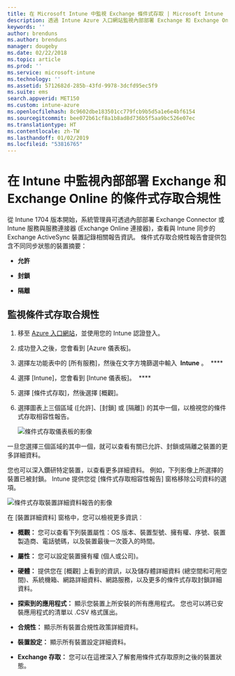 ```yaml
---
title: 在 Microsoft Intune 中監視 Exchange 條件式存取 | Microsoft Intune
description: 透過 Intune Azure 入口網站監視內部部署 Exchange 和 Exchange Online 的條件式存取相容性。
keywords: ''
author: brenduns
ms.author: brenduns
manager: dougeby
ms.date: 02/22/2018
ms.topic: article
ms.prod: ''
ms.service: microsoft-intune
ms.technology: ''
ms.assetid: 5712682d-285b-43fd-9978-3dcfd95ec5f9
ms.suite: ems
search.appverid: MET150
ms.custom: intune-azure
ms.openlocfilehash: 8c9602dbe183501cc779fcb9b5d5a1e6e4bf6154
ms.sourcegitcommit: bee072b61cf8a1b8ad8d736b5f5aa9bc526e07ec
ms.translationtype: HT
ms.contentlocale: zh-TW
ms.lasthandoff: 01/02/2019
ms.locfileid: "53816765"
---
```

# <a name="monitor-conditional-access-compliance-for-on-premises-exchange-and-exchange-online-in-intune"></a>在 Intune 中監視內部部署 Exchange 和 Exchange Online 的條件式存取合規性

從 Intune 1704 版本開始，系統管理員可透過內部部署 Exchange Connector 或 Intune 服務與服務連接器 (Exchange Online 連接器)，查看與 Intune 同步的 Exchange ActiveSync 裝置記錄相關報告資訊。 條件式存取合規性報告會提供包含不同同步狀態的裝置摘要：

-   **允許**

-   **封鎖**

-   **隔離**

## <a name="to-monitor-conditional-access-compliance"></a>監視條件式存取合規性

1.  移至 [Azure 入口網站](https://portal.azure.com/)，並使用您的 Intune 認證登入。

2.  成功登入之後，您會看到 [Azure 儀表板]。

3.  選擇左功能表中的 [所有服務]，然後在文字方塊篩選中輸入  **Intune** 。  **** 

4.  選擇 [Intune]，您會看到 [Intune 儀表板]。  ****

5.  選擇 [條件式存取]，然後選擇 [概觀]。

6.  選擇圖表上三個區域 ([允許]、[封鎖] 或 [隔離]) 的其中一個，以檢視您的條件式存取相容性報告。

    ![條件式存取儀表板的影像](./media/CA-reporting-intune-1.png)

一旦您選擇三個區域的其中一個，就可以查看有關已允許、封鎖或隔離之裝置的更多詳細資料。

您也可以深入鑽研特定裝置，以查看更多詳細資料。 例如，下列影像上所選擇的裝置已被封鎖。 Intune 提供您從 [條件式存取相容性報告] 窗格移除公司資料的選項。

![條件式存取裝置詳細資料報告的影像](./media/CA-reporting-intune-3.png)

在 [裝置詳細資料] 窗格中，您可以檢視更多資訊︰

-   **概觀：** 您可以查看下列裝置屬性：OS 版本、裝置型號、擁有權、序號、裝置製造商、電話號碼，以及裝置最後一次簽入的時間。

-   **屬性：** 您可以設定裝置擁有權 (個人或公司)。

-   **硬體：** 提供您在 [概觀] 上看到的資訊，以及儲存體詳細資料 (總空間和可用空間)、系統機箱、網路詳細資料、網路服務，以及更多的條件式存取封鎖詳細資料。

-   **探索到的應用程式：** 顯示您裝置上所安裝的所有應用程式。 您也可以將已安裝應用程式的清單以 .CSV 格式匯出。

-   **合規性：** 顯示所有裝置合規性政策詳細資料。

-   **裝置設定：** 顯示所有裝置設定詳細資料。

-   **Exchange 存取：** 您可以在這裡深入了解套用條件式存取原則之後的裝置狀態。
